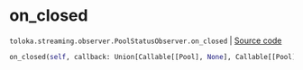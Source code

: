 # on_closed
`toloka.streaming.observer.PoolStatusObserver.on_closed` | [Source code](https://github.com/Toloka/toloka-kit/blob/v0.1.24/src/streaming/observer.py#L213)

```python
on_closed(self, callback: Union[Callable[[Pool], None], Callable[[Pool], Awaitable[None]]])
```

